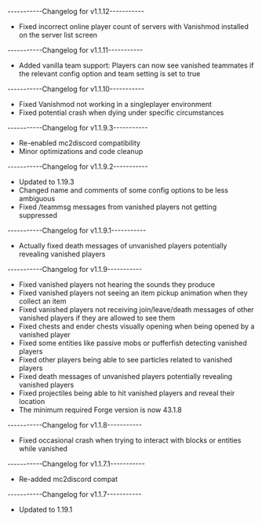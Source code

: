 -----------Changelog for v1.1.12-----------

- Fixed incorrect online player count of servers with Vanishmod installed on the server list screen
  
-----------Changelog for v1.1.11-----------

- Added vanilla team support: Players can now see vanished teammates if the relevant config option and team setting is set to true

-----------Changelog for v1.1.10-----------

- Fixed Vanishmod not working in a singleplayer environment
- Fixed potential crash when dying under specific circumstances

-----------Changelog for v1.1.9.3-----------

- Re-enabled mc2discord compatibility
- Minor optimizations and code cleanup

-----------Changelog for v1.1.9.2-----------

- Updated to 1.19.3
- Changed name and comments of some config options to be less ambiguous
- Fixed /teammsg messages from vanished players not getting suppressed

-----------Changelog for v1.1.9.1-----------

- Actually fixed death messages of unvanished players potentially revealing vanished players

-----------Changelog for v1.1.9-----------

- Fixed vanished players not hearing the sounds they produce
- Fixed vanished players not seeing an item pickup animation when they collect an item
- Fixed vanished players not receiving join/leave/death messages of other vanished players if they are allowed to see them
- Fixed chests and ender chests visually opening when being opened by a vanished player
- Fixed some entities like passive mobs or pufferfish detecting vanished players
- Fixed other players being able to see particles related to vanished players
- Fixed death messages of unvanished players potentially revealing vanished players
- Fixed projectiles being able to hit vanished players and reveal their location
- The minimum required Forge version is now 43.1.8

-----------Changelog for v1.1.8-----------

- Fixed occasional crash when trying to interact with blocks or entities while vanished

-----------Changelog for v1.1.7.1-----------

- Re-added mc2discord compat

-----------Changelog for v1.1.7-----------

- Updated to 1.19.1